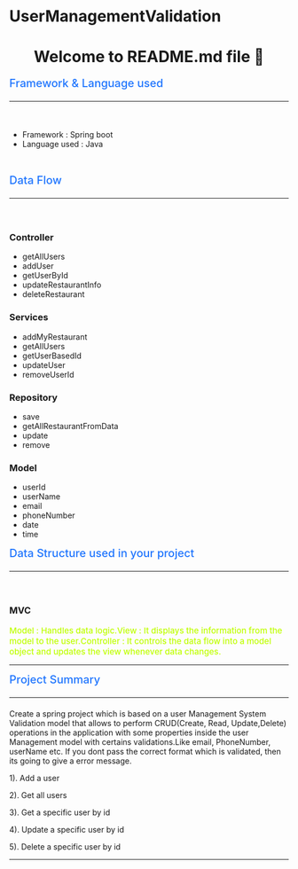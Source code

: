 # UserManagementValidation

<h1 align="center">Welcome to README.md file 👋</h1>
​

<span style="color:#1F75FE;font-weight:500;font-size:20px">
Framework & Language used <hr>
</span>
​

* Framework : Spring boot
* Language used : Java
​
<!-- ### prerequisites
* npm >=5.5.0
* node>=9.3.0  -->
​

<span style="color:#1F75FE;font-weight:500;font-size:20px">
Data Flow <hr>
</span>
​

### Controller
* getAllUsers
* addUser
* getUserById
* updateRestaurantInfo
* deleteRestaurant 
​
### Services
* addMyRestaurant
* getAllUsers
* getUserBasedId
* updateUser
* removeUserId
​
### Repository
* save
* getAllRestaurantFromData
* update
* remove 
​
### Model
* userId
* userName
* email
* phoneNumber
* date
* time
​

<span style="color:#1F75FE;font-weight:500;font-size:20px">
Data Structure used in your project <hr>
</span>
​

### MVC
<span style="color:#bfff00;font-weight:500;font-size:15px">
Model : Handles data logic. 
</span>
​

<span style="color:#bfff00;font-weight:500;font-size:15px">
View : It displays the information from the model to the user. 
</span>
​

<span style="color:#bfff00;font-weight:500;font-size:15px">
Controller : It controls the data flow into a model object and updates the view whenever data changes.
</span>
​

---
<span style="color:#1F75FE;font-weight:500;font-size:20px">
Project Summary <hr>
</span>

Create a spring project which is based on  a user Management System Validation model that allows to perform CRUD(Create, Read, Update,Delete) operations in the application with some 
properties inside the user Management model with certains validations.Like email, PhoneNumber, userName etc. If you dont pass the correct format which is validated, then its going to give a error message.
​

1). Add a user
​

2). Get all users
​

3). Get a specific user by id
​

4). Update a specific user by id
​

5). Delete a specific user by id
​

---
